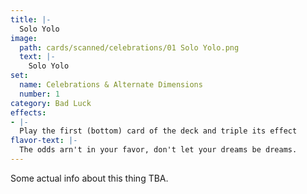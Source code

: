```yaml
---
title: |-
  Solo Yolo
image: 
  path: cards/scanned/celebrations/01 Solo Yolo.png
  text: |-
    Solo Yolo
set:
  name: Celebrations & Alternate Dimensions
  number: 1
category: Bad Luck
effects: 
- |-
  Play the first (bottom) card of the deck and triple its effect
flavor-text: |-
  The odds arn't in your favor, don't let your dreams be dreams.
---
```

Some actual info about this thing TBA.
